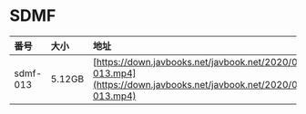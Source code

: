 # SDMF

| 番号 | 大小 | 地址 |
| :--- | :--- | :--- |
| sdmf-013 | 5.12GB | [https://down.javbooks.net/javbook.net/2020/06/21/sdmf-013.mp4](https://down.javbooks.net/javbook.net/2020/06/21/sdmf-013.mp4) |


